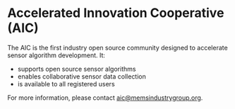 Accelerated Innovation Cooperative (AIC)
==========

The AIC is the first industry open source community designed to accelerate sensor algorithm development.  It:
* supports open source sensor algorithms
* enables collaborative sensor data collection
* is available to all registered users

For more information, please contact aic@memsindustrygroup.org.
